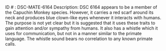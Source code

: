 ID # : DSC-MATE-6164
Description: DSC 6164 appears to be a member of the Capuchin Monkey species. However, it carries a red scarf around its neck and produces blue clown-like eyes whenever it interacts with humans. The purpose is not yet clear but it is suggested that it uses these traits to gain attention and/or sympathy from humans. It also has a whistle which it uses for communication, but not in a manner  similar to the primate language. The whistle sound bears no correlation to any known primate calls. 